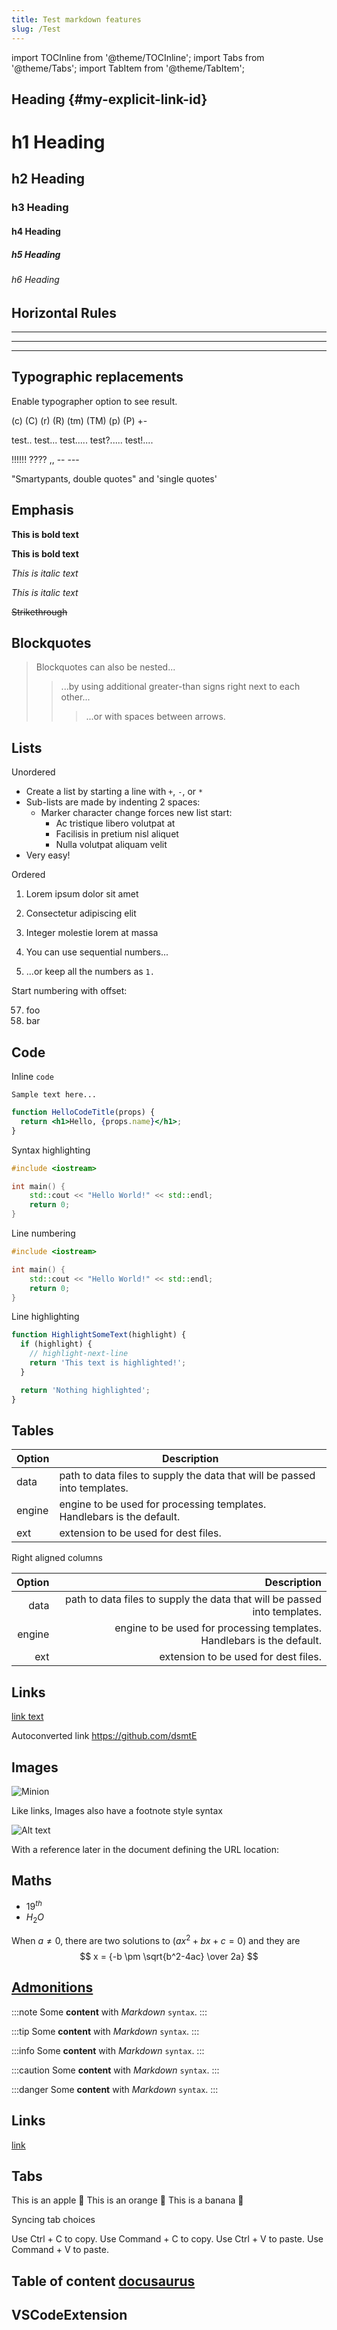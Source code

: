 ```yaml
---
title: Test markdown features
slug: /Test
---
```


import TOCInline from '@theme/TOCInline';
import Tabs from '@theme/Tabs';
import TabItem from '@theme/TabItem';

## Heading {#my-explicit-link-id}

# h1 Heading
## h2 Heading
### h3 Heading
#### h4 Heading
##### h5 Heading
###### h6 Heading


## Horizontal Rules

___

---

***

## Typographic replacements

Enable typographer option to see result.

(c) (C) (r) (R) (tm) (TM) (p) (P) +-

test.. test... test..... test?..... test!....

!!!!!! ???? ,,  -- ---

"Smartypants, double quotes" and 'single quotes'

## Emphasis

**This is bold text**

__This is bold text__

*This is italic text*

_This is italic text_

~~Strikethrough~~

## Blockquotes

> Blockquotes can also be nested...
>> ...by using additional greater-than signs right next to each other...
> > > ...or with spaces between arrows.

## Lists

Unordered

+ Create a list by starting a line with `+`, `-`, or `*`
+ Sub-lists are made by indenting 2 spaces:
  - Marker character change forces new list start:
    * Ac tristique libero volutpat at
    + Facilisis in pretium nisl aliquet
    - Nulla volutpat aliquam velit
+ Very easy!

Ordered

1. Lorem ipsum dolor sit amet
2. Consectetur adipiscing elit
3. Integer molestie lorem at massa

1. You can use sequential numbers...
1. ...or keep all the numbers as `1.`

Start numbering with offset:

57. foo
1. bar

## Code

Inline `code`

```
Sample text here...
```

```jsx title="code with title"
function HelloCodeTitle(props) {
  return <h1>Hello, {props.name}</h1>;
}
```

Syntax highlighting
```cpp
#include <iostream>

int main() {
    std::cout << "Hello World!" << std::endl;
    return 0;
}
```

Line numbering
```cpp showLineNumbers
#include <iostream>

int main() {
    std::cout << "Hello World!" << std::endl;
    return 0;
}
```

Line highlighting
```js
function HighlightSomeText(highlight) {
  if (highlight) {
    // highlight-next-line
    return 'This text is highlighted!';
  }

  return 'Nothing highlighted';
}
```

## Tables

| Option | Description |
| ------ | ----------- |
| data   | path to data files to supply the data that will be passed into templates. |
| engine | engine to be used for processing templates. Handlebars is the default. |
| ext    | extension to be used for dest files. |

Right aligned columns

| Option | Description |
| ------:| -----------:|
| data   | path to data files to supply the data that will be passed into templates. |
| engine | engine to be used for processing templates. Handlebars is the default. |
| ext    | extension to be used for dest files. |

## Links

[link text](https://github.com/dsmtE)

Autoconverted link https://github.com/dsmtE

## Images

![Minion](https://octodex.github.com/images/minion.png)



Like links, Images also have a footnote style syntax

![Alt text][id]

With a reference later in the document defining the URL location:

[id]: https://octodex.github.com/images/dojocat.jpg  "The Dojocat"


## Maths

- $19^{th}$
- $H_2O$
  
When $a \ne 0$, there are two solutions to $(ax^2 + bx + c = 0)$ and they are
$$
x = {-b \pm \sqrt{b^2-4ac} \over 2a}
$$

## [Admonitions](https://docusaurus.io/docs/markdown-features/admonitions)

:::note
Some **content** with _Markdown_ `syntax`.
:::

:::tip
Some **content** with _Markdown_ `syntax`.
:::

:::info
Some **content** with _Markdown_ `syntax`.
:::

:::caution
Some **content** with _Markdown_ `syntax`.
:::

:::danger
Some **content** with _Markdown_ `syntax`.
:::

## Links

[link](#my-explicit-link-id)

## Tabs

<Tabs>
  <TabItem value="apple" label="Apple" default>
    This is an apple 🍎
  </TabItem>
  <TabItem value="orange" label="Orange">
    This is an orange 🍊
  </TabItem>
  <TabItem value="banana" label="Banana">
    This is a banana 🍌
  </TabItem>
</Tabs>

Syncing tab choices

<Tabs groupId="operating-systems">
  <TabItem value="win" label="Windows">Use Ctrl + C to copy.</TabItem>
  <TabItem value="mac" label="macOS">Use Command + C to copy.</TabItem>
</Tabs>

<Tabs groupId="operating-systems">
  <TabItem value="win" label="Windows">Use Ctrl + V to paste.</TabItem>
  <TabItem value="mac" label="macOS">Use Command + V to paste.</TabItem>
</Tabs>

## Table of content [docusaurus](https://docusaurus.io/docs/markdown-features/toc#inline-table-of-contents)
<TOCInline toc={toc} />

## VSCodeExtension

<VSCodeExtension id="ms-vscode.cpptools-extension-pack"/> 
<VSCodeExtension id="twxs.cmake"/> 
